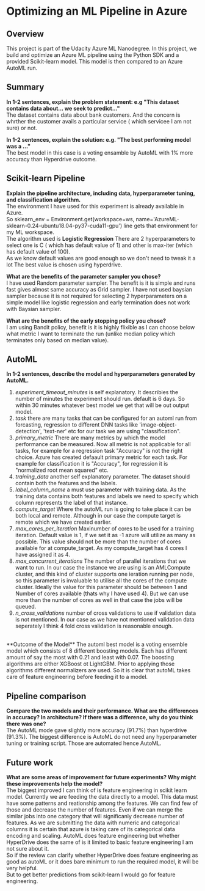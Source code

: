 # Optimizing an ML Pipeline in Azure

## Overview
This project is part of the Udacity Azure ML Nanodegree.
In this project, we build and optimize an Azure ML pipeline using the Python SDK and a provided Scikit-learn model.
This model is then compared to an Azure AutoML run.

## Summary
**In 1-2 sentences, explain the problem statement: e.g "This dataset contains data about... we seek to predict..."** <br>
The dataset contains data about bank customers. And the concern is whrther the customer avails a particular service ( which servicee I am not sure) or not. 

**In 1-2 sentences, explain the solution: e.g. "The best performing model was a ..."**<br>
The best model in this case is a voting ensamble by AutoML with 1% more accuracy than Hyperdrive outcome.

## Scikit-learn Pipeline
**Explain the pipeline architecture, including data, hyperparameter tuning, and classification algorithm.**<br>
The environment I have used for this experiment is already available in Azure.<br>
So sklearn_env = Environment.get(workspace=ws, name='AzureML-sklearn-0.24-ubuntu18.04-py37-cuda11-gpu') line gets that environment for my ML workspace.<br>
The algorithm used is **Logistic Regression** There are 2 hyperparameters to select one is C ( which has default value of 1) and other is max-iter (which has default value of 100). <br>
As we know default values are good enough so we don't need to tweak it a lot The best value is chosen using hyperdrive.

**What are the benefits of the parameter sampler you chose?**<br>
I have used Random parameter sampler. The benefit is it is simple and runs fast gives almost same accuracy as Grid sampler. I have not used baysian sampler because it is not required for selecting 2 hyperparameters on a simple model like logistic regression and early termination does not work with Baysian sampler.<br>

**What are the benefits of the early stopping policy you chose?**<br>
I am using Bandit policy, benefit is it is highly flixible as I can choose below what metric I want to terminate the run (unlike median policy which terminates only based on median value).<br>

## AutoML
**In 1-2 sentences, describe the model and hyperparameters generated by AutoML.**<br>
1. *experiment_timeout_minutes* is self explanatory. It describies the number of minutes the experiment should run. default is 6 days. So within 30 minutes whatever best model we get that will be out output model.
2. *task* there are many tasks that can be configured for an automl run from forcasting, regression to different DNN tasks like  'image-object-detection', 'text-ner' etc for our task we are using "classification".
3. *primary_metric* There are many metrics by which the model performance can be measured. Now all metric is not applicable for all tasks, for example for a regression task "Accuracy" is not the right choice. Azure has created defaault primary metric for each task. For example for classification it is "Accuracy", for regression it is "normalized root mean squared" etc.
4. *training_data* another self explanatory parameter. The dataset should contain both the features and the labels.
5. *label_column_name* a must use parameter with training data. As the training data contains both features and labels we need to specify which column represents the label of that instance.
6. *compute_target* Where the autoML run is going to take place it can be both local and remote. Although in our case the compute target is remote which we have created earlier.
7. *max_cores_per_iteration* Maxinumber of cores to be used for a training iteration. Default value is 1, if we set it as -1 azure will utilize as many as possible. This value should not be more than the number of cores available for at compute_target. As my compute_target has 4 cores I have assigned it as 4.
8. *max_concurrent_iterations* The number of parallel iterations that we want to run. In our case the instance we are using is an AMLCompute cluster, and this kind of cluster supports one ieration running per node, so this parameter is invaluable to utilise all the cores of the compute cluster. Ideally the value for this parameter should be between 1 and Number of cores available (thats why I have used 4). But we can use more than the number of cores as well in that case the jobs will be queued.
9. *n_cross_validations* number of cross validations to use if validation data is not mentioned. In our case as we have not mentioned validation data seperately I think 4 fold cross validation is reasonable enough.<br>
<br>
**Outcome of the Model** 
The automl best model is a voting ensemble model which consists of 8 different boosting models. Each has different amount of say the most with 0.21 and least with 0.07. The boosting algorithms are either XGBoost ot LightGBM. Prior to applying those algorithms different normalizers are used. So it is clear that autoML takes care of feature engineering before feeding it to a model.

## Pipeline comparison
**Compare the two models and their performance. What are the differences in accuracy? In architecture? If there was a difference, why do you think there was one?** <br>
The AutoML mode gave slightly more accuracy (91.7%) than hyperdrive (91.3%). The biggest difference is AutoML do not need any hyperparameter tuning or training script. Those are automated hence AutoML.<br>

## Future work
**What are some areas of improvement for future experiments? Why might these improvements help the model?** <br>
The biggest improved I can think of is feature engineering in scikit learn model. Currently we are feeding the data directly to a model. This data must have some patterns and reationship among the features. We can find few of those and decrease the number of features. Even if we can merge the similar jobs into one category that will significanly decrease number of features. As we are submitting the data with numeric and categorical columns it is certain that azure is taking care of its categorical data encoding and scaling. AutoML does feature engineering but whether HyperDrive does the same of is it limited to basic feature engineering I am not sure about it.<br>
So if the review can clarify whether HyperDrive does feature engineering as good as autoML or it does bare minimum to run the required model, it will be very helpful.<br>
But to get better predictions from scikit-learn I would go for feature engineering.
